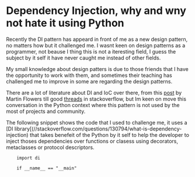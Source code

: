 # Dependency Injection, why and wny not hate it using Python

Recently the DI pattern has appeard in front of me as a new design pattern, no matters how but it
challenged me. I wasnt keen on design patterns as a programmer, not beause I thing this is not
a iteresting field, I guess the subject by it self it have never caught me instead of other fields.

My small knowledge about design patters is due to those friends that I have the opportunity to work with them, and
sometimes their teaching has challenged me to improve in some are regarding the design patterns.

There are a lot of literature about DI and IoC over there, from this [post](//martinfowler.com/articles/injection.html) 
by Martin Flowers till good [threads](//stackoverflow.com/questions/130794/what-is-dependency-injection) in stackoverflow,
but Im keen on move this conversation in the Python context where this pattern is not  used by the most of projects and community.

The following snippet shows the code that I used to challenge me, it uses a [DI library[(//stackoverflow.com/questions/130794/what-is-dependency-injection) 
that takes benefeit of the Python by it self to help the developer to inject thoses dependencies over functions or clasess using
decorators, metaclasses or protocol descriptors.

        import di
        
        if __name__ == "__main"
